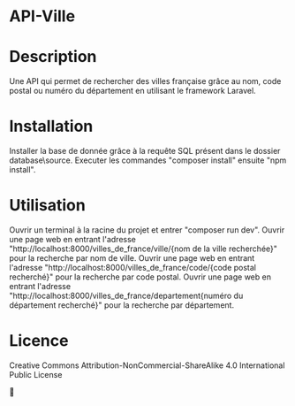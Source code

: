 # API-Ville

# Description

Une API qui permet de rechercher des villes française grâce au nom, code postal ou numéro du département en utilisant le framework Laravel.

# Installation

Installer la base de donnée grâce à la requête SQL présent dans le dossier database\source.
Executer les commandes "composer install" ensuite "npm install".

# Utilisation

Ouvrir un terminal à la racine du projet et entrer "composer run dev".
Ouvrir une page web en entrant l'adresse "http://localhost:8000/villes_de_france/ville/{nom de la ville recherchée}" pour la recherche par nom de ville.
Ouvrir une page web en entrant l'adresse "http://localhost:8000/villes_de_france/code/{code postal recherché}" pour la recherche par code postal.
Ouvrir une page web en entrant l'adresse "http://localhost:8000/villes_de_france/departement{numéro du département recherché}" pour la recherche par département.

# Licence

Creative Commons Attribution-NonCommercial-ShareAlike 4.0 International Public License

🫶